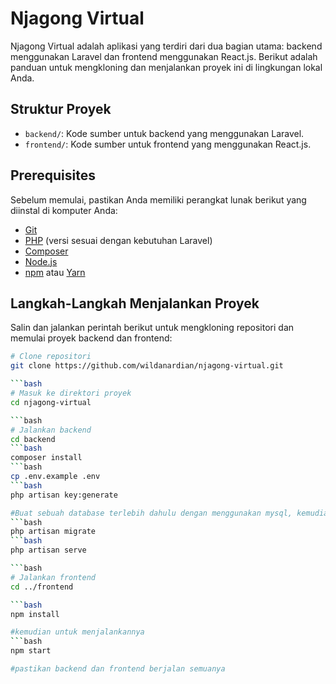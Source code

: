 # Njagong Virtual

Njagong Virtual adalah aplikasi yang terdiri dari dua bagian utama: backend menggunakan Laravel dan frontend menggunakan React.js. Berikut adalah panduan untuk mengkloning dan menjalankan proyek ini di lingkungan lokal Anda.

## Struktur Proyek

- `backend/`: Kode sumber untuk backend yang menggunakan Laravel.
- `frontend/`: Kode sumber untuk frontend yang menggunakan React.js.

## Prerequisites

Sebelum memulai, pastikan Anda memiliki perangkat lunak berikut yang diinstal di komputer Anda:

- [Git](https://git-scm.com/)
- [PHP](https://www.php.net/) (versi sesuai dengan kebutuhan Laravel)
- [Composer](https://getcomposer.org/)
- [Node.js](https://nodejs.org/)
- [npm](https://www.npmjs.com/) atau [Yarn](https://yarnpkg.com/)

## Langkah-Langkah Menjalankan Proyek

Salin dan jalankan perintah berikut untuk mengkloning repositori dan memulai proyek backend dan frontend:

```bash
# Clone repositori
git clone https://github.com/wildanardian/njagong-virtual.git

```bash
# Masuk ke direktori proyek
cd njagong-virtual

```bash
# Jalankan backend
cd backend
```bash
composer install
```bash
cp .env.example .env
```bash
php artisan key:generate

#Buat sebuah database terlebih dahulu dengan menggunakan mysql, kemudian eksekusi command berikut: 
```bash
php artisan migrate
```bash
php artisan serve

```bash
# Jalankan frontend
cd ../frontend

```bash
npm install

#kemudian untuk menjalankannya
```bash
npm start

#pastikan backend dan frontend berjalan semuanya
